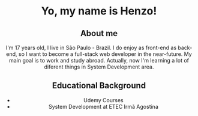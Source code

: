 
<div align="center">
  <h1>Yo, my name is Henzo!</h1> 
  <h2>About me</h2>
<p>I'm 17 years old, I live in São Paulo - Brazil. I do enjoy as front-end as back-end, so I want to become a full-stack web developer in the near-future. My main goal is to work and study abroad. Actually, now I'm learning a lot of diferent things in System Development area.</p>
  
  <h2>Educational Background</h2>

  <ul placeitems="center">
    <li>Udemy Courses</li>
    <li>System Development at ETEC Irmã Agostina</li>
  
</ul>

